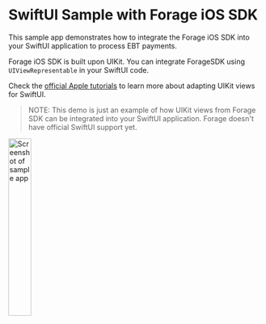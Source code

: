 # SwiftUI Sample with Forage iOS SDK

This sample app demonstrates how to integrate the Forage iOS SDK into your SwiftUI application to process EBT payments.

Forage iOS SDK is built upon UIKit. You can integrate ForageSDK using `UIViewRepresentable` in your SwiftUI code.

Check the [official Apple tutorials](https://developer.apple.com/tutorials/swiftui/interfacing-with-uikit) to learn more about adapting UIKit views for SwiftUI.

> NOTE: This demo is just an example of how UIKit views from Forage SDK can be integrated into your SwiftUI application. Forage doesn't have official SwiftUI support yet.

<img src="https://github.com/teamforage/forage-swiftui-sample/assets/32694765/4873bd18-9abb-4421-a1ed-fa2ab1dacfe3" alt="Screenshot of sample app" width="30%">


